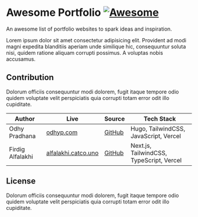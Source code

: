 # Awesome Portfolio [![Awesome](https://cdn.rawgit.com/sindresorhus/awesome/d7305f38d29fed78fa85652e3a63e154dd8e8829/media/badge.svg)](https://github.com/sindresorhus/awesome)

An awesome list of portfolio websites to spark ideas and inspiration.

Lorem ipsum dolor sit amet consectetur adipisicing elit. Provident ad modi magni expedita blanditiis aperiam unde similique hic, consequuntur soluta nisi, quidem ratione aliquam corrupti possimus. A voluptas nobis accusamus.

## Contribution

Dolorum officiis consequuntur modi dolorem, fugit itaque tempore odio quidem voluptate velit perspiciatis quia corrupti totam error odit illo cupiditate.

| Author | Live | Source | Tech Stack |
| ------ | ---- | ------ | ---------- |
| Odhy Pradhana | [odhyp.com](https://odhyp.com/) | [GitHub](https://github.com/odhyp/odhyp.com) | Hugo, TailwindCSS, JavaScript, Vercel |
| Firdig Alfalakhi | [alfalakhi.catco.uno](https://alfalakhi.catco.uno/) | [GitHub](https://github.com/Firkhie) | Next.js, TailwindCSS, TypeScript, Vercel |

## License

Dolorum officiis consequuntur modi dolorem, fugit itaque tempore odio quidem voluptate velit perspiciatis quia corrupti totam error odit illo cupiditate.
